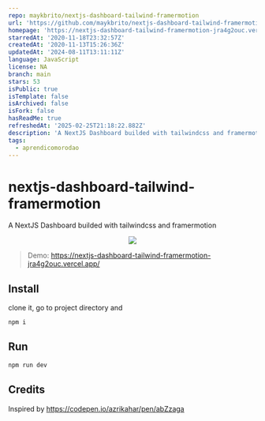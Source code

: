 ```yaml
---
repo: maykbrito/nextjs-dashboard-tailwind-framermotion
url: 'https://github.com/maykbrito/nextjs-dashboard-tailwind-framermotion'
homepage: 'https://nextjs-dashboard-tailwind-framermotion-jra4g2ouc.vercel.app/'
starredAt: '2020-11-18T23:32:57Z'
createdAt: '2020-11-13T15:26:36Z'
updatedAt: '2024-08-11T13:11:11Z'
language: JavaScript
license: NA
branch: main
stars: 53
isPublic: true
isTemplate: false
isArchived: false
isFork: false
hasReadMe: true
refreshedAt: '2025-02-25T21:18:22.882Z'
description: 'A NextJS Dashboard builded with tailwindcss and framermotion #aprendicomorodao'
tags:
  - aprendicomorodao
---
```


# nextjs-dashboard-tailwind-framermotion
A NextJS Dashboard builded with tailwindcss and framermotion


<p align="center">
<img src="https://i.imgur.com/8oEqnhO.png" />
</p>

> Demo: https://nextjs-dashboard-tailwind-framermotion-jra4g2ouc.vercel.app/

## Install

clone it, go to project directory and

```sh
npm i
```

## Run

```sh
npm run dev
```

## Credits
Inspired by https://codepen.io/azrikahar/pen/abZzaga
